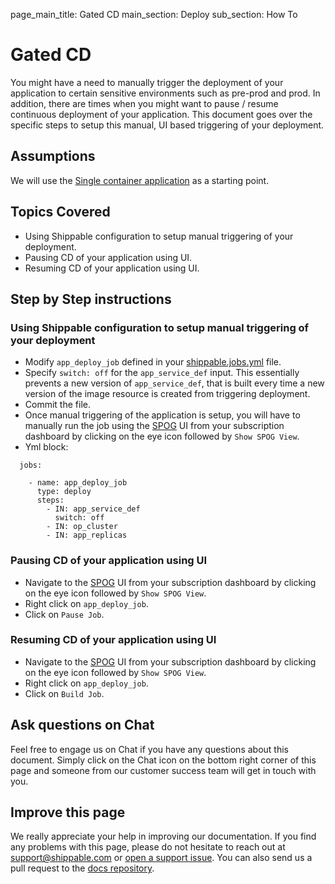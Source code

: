page_main_title: Gated CD
main_section: Deploy
sub_section: How To

# Gated CD
You might have a need to manually trigger the deployment of your application to certain sensitive environments such as pre-prod and prod. In addition, there are times when you might want to pause / resume continuous deployment of your application. This document goes over the specific steps to setup this manual, UI based triggering of your deployment.

## Assumptions

We will use the [Single container application](/deploy/cd_of_single_container_applications_to_orchestration_platforms) as a starting point.

## Topics Covered

* Using Shippable configuration to setup manual triggering of your deployment.
* Pausing CD of your application using UI.
* Resuming CD of your application using UI.

## Step by Step instructions

### Using Shippable configuration to setup manual triggering of your deployment

* Modify `app_deploy_job` defined in your [shippable.jobs.yml](/platform/tutorial/workflow/shippable-jobs-yml/) file.
* Specify `switch: off` for the `app_service_def` input. This essentially prevents a new version of `app_service_def`, that is built every time a new version of the image resource is created from triggering deployment.
* Commit the file.
* Once manual triggering of the application is setup, you will have to manually run the job using the [SPOG](/platform/visibility/single-pane-of-glass-spog/) UI from your subscription dashboard by clicking on the eye icon followed by `Show SPOG View`.
* Yml block:

```
  jobs:

    - name: app_deploy_job
      type: deploy
      steps:
        - IN: app_service_def
          switch: off
        - IN: op_cluster
        - IN: app_replicas
```

### Pausing CD of your application using UI

* Navigate to the [SPOG](/platform/visibility/single-pane-of-glass-spog/) UI from your subscription dashboard by clicking on the eye icon followed by `Show SPOG View`.
* Right click on `app_deploy_job`.
* Click on `Pause Job`.

### Resuming CD of your application using UI

* Navigate to the [SPOG](/platform/visibility/single-pane-of-glass-spog/) UI from your subscription dashboard by clicking on the eye icon followed by `Show SPOG View`.
* Right click on `app_deploy_job`.
* Click on `Build Job`.

## Ask questions on Chat

Feel free to engage us on Chat if you have any questions about this document. Simply click on the Chat icon on the bottom right corner of this page and someone from our customer success team will get in touch with you.

## Improve this page
We really appreciate your help in improving our documentation. If you find any problems with this page, please do not hesitate to reach out at [support@shippable.com](mailto:support@shippable.com) or [open a support issue](https://www.github.com/Shippable/support/issues). You can also send us a pull request to the [docs repository](https://www.github.com/Shippable/docs).
